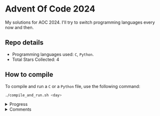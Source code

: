 # Advent Of Code 2024

My solutions for AOC 2024. I'll try to switch programming languages every now and then.

## Repo details

- Programming languages used: `C`, `Python`.
- Total Stars Collected: 4

## How to compile

To compile and run a `C` or a `Python` file, use the following command:

```bash
./compile_and_run.sh <day>
```

<details>
<summary>Progress</summary>

- [x] Day 1: `C`
- [x] Day 2: `Python`
- [ ] Day 3
- [ ] Day 4
- [ ] Day 5
- [ ] Day 6
- [ ] Day 7
- [ ] Day 8
- [ ] Day 9
- [ ] Day 10
- [ ] Day 11
- [ ] Day 12
- [ ] Day 13
- [ ] Day 14
- [ ] Day 15
- [ ] Day 16
- [ ] Day 17
- [ ] Day 18
- [ ] Day 19
- [ ] Day 20
- [ ] Day 21
- [ ] Day 22
- [ ] Day 23
- [ ] Day 24
- [ ] Day 25

</details>

<details>
    <summary>Comments</summary>
    - Day 1: I forgot to set up proper boundaries for my mergesort implementation and I was getting a lower number for part 1.
</details>
